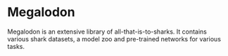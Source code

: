# Megalodon
Megalodon is an extensive library of all-that-is-to-sharks. It contains various shark datasets, a model zoo and pre-trained networks for various tasks.

